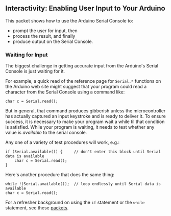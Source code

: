 ## Interactivity: Enabling User Input to Your Arduino ##

This packet shows how to use the Arduino Serial Console to:

* prompt the user for input, then
* process the result, and finally
* produce output on the Serial Console.

### Waiting for Input ###

The biggest challenge in getting accurate input from the Arduino's Serial Console is
just waiting for it.

For example, a quick read of the reference page for `Serial.*` functions 
on the Arduino web site might suggest that your program could read a character
from the Serial Console using a command like:

    char c = Serial.read();

But in general,  that command produces gibberish unless the microcontroller has
actually captured an input keystroke and is ready to deliver it.  To ensure success,
it is necessary to make your program wait a while til that condition is satisfied.
While your program is waiting, it needs to test whether any value is *available* to
the serial console.  

Any one of a variety of test procedures will work, e.g.:

    if (Serial.available()) {     // don't enter this block until Serial data is available
        char c = Serial.read();
    }

Here's another procedure that does the same thing:

    while !(Serial.available());  // loop endlessly until Serial data is available
    char c = Serial.read();

For a refresher background on using the `if` statement or the `while` statement,
see these [packets](../../2-Program-Control/).

    

